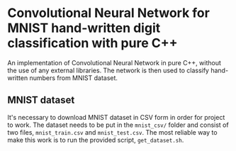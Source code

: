 # Convolutional Neural Network for MNIST hand-written digit classification with pure C++
An implementation of Convolutional Neural Network in pure C++, without the use of any external libraries. The network is then used to classify hand-written numbers from MNIST dataset.

## MNIST dataset
It's necessary to download MNIST dataset in CSV form in order for project to work. The dataset needs to be put in the `mnist_csv/` folder and consist of two files, `mnist_train.csv` and `mnist_test.csv`. The most reliable way to make this work is to run the provided script, `get_dataset.sh`.